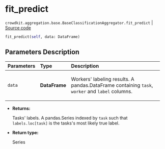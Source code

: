 # fit_predict
`crowdkit.aggregation.base.BaseClassificationAggregator.fit_predict` | [Source code](https://github.com/Toloka/crowd-kit/blob/v1.1.0.rc2/crowdkit/aggregation/base/__init__.py#L38)

```python
fit_predict(self, data: DataFrame)
```

## Parameters Description

| Parameters | Type | Description |
| :----------| :----| :-----------|
`data`|**DataFrame**|<p>Workers&#x27; labeling results. A pandas.DataFrame containing `task`, `worker` and `label` columns.</p>

* **Returns:**

  Tasks' labels.
A pandas.Series indexed by `task` such that `labels.loc[task]`
is the tasks's most likely true label.

* **Return type:**

  Series

